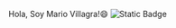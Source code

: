 Hola, Soy Mario Villagra!😄
<img alt="Static Badge" src="https://img.shields.io/badge/:badgeContent">
